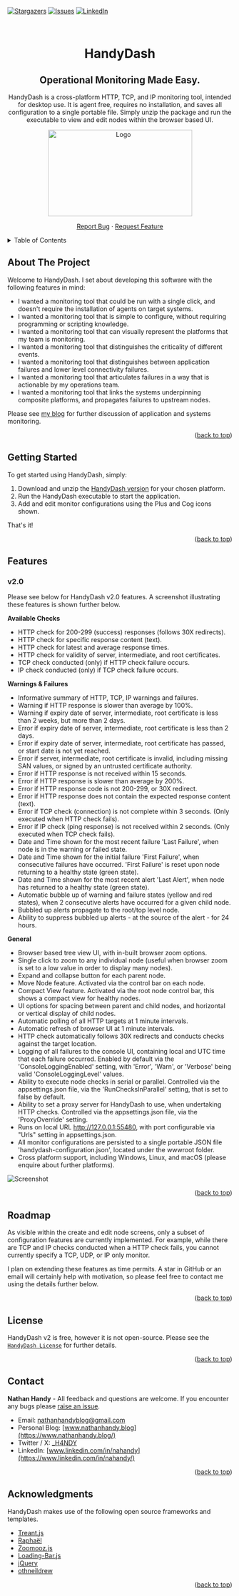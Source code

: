 

<!-- Improved compatibility of back to top link: See: https://github.com/othneildrew/Best-README-Template/pull/73 -->
<a name="readme-top"></a>

<!-- PROJECT SHIELDS -->
<!--
*** I'm using markdown "reference style" links for readability.
*** Reference links are enclosed in brackets [ ] instead of parentheses ( ).
*** See the bottom of this document for the declaration of the reference variables
*** for contributors-url, forks-url, etc. This is an optional, concise syntax you may use.
*** https://www.markdownguide.org/basic-syntax/#reference-style-links
-->
[![Stargazers][stars-shield]][stars-url]
[![Issues][issues-shield]][issues-url]
[![LinkedIn][linkedin-shield]][linkedin-url]


<!-- PROJECT LOGO -->
<br />
<div align="center">

  <h1 align="center">HandyDash</h1>
  <h2 align="center">Operational Monitoring Made Easy.</h2>

  <p align="center">
    HandyDash is a cross-platform HTTP, TCP, and IP monitoring tool, intended for desktop use. It is agent free, requires no installation, and saves all configuration to a single portable file. Simply unzip the package and run the executable to view and edit nodes within the browser based UI. 
  </p>  
  
  <a href="https://github.com/Nathan-Handy/HandyDash">
    <img src="images/logo.png" alt="Logo" width="323" height="194">
  </a>
  
  <p>
    <a href="https://github.com/Nathan-Handy/HandyDash/issues/new?labels=bug&template=bug-report---.md">Report Bug</a>
    ·
    <a href="https://github.com/Nathan-Handy/HandyDash/issues/new?labels=enhancement&template=feature-request---.md">Request Feature</a>
  </p>
  
</div>



<!-- TABLE OF CONTENTS -->
<details>
  <summary>Table of Contents</summary>
  <ol>
    <li>
      <a href="#about-the-project">About </a>
    </li>
    <li>
      <a href="#getting-started">Getting Started</a>
    </li>
    <li><a href="#features">Features</a></li>
    <li><a href="#roadmap">Roadmap</a></li>
    <li><a href="#license">License</a></li>
    <li><a href="#contact">Contact</a></li>
    <li><a href="#acknowledgments">Acknowledgments</a></li>
  </ol>
</details>



<!-- ABOUT THE PROJECT -->
## About The Project

Welcome to HandyDash. I set about developing this software with the following features in mind:

* I wanted a monitoring tool that could be run with a single click, and doesn't require the installation of agents on target systems.
* I wanted a monitoring tool that is simple to configure, without requiring programming or scripting knowledge.  
* I wanted a monitoring tool that can visually represent the platforms that my team is monitoring.
* I wanted a monitoring tool that distinguishes the criticality of different events.
* I wanted a monitoring tool that distinguishes between application failures and lower level connectivity failures.
* I wanted a monitoring tool that articulates failures in a way that is actionable by my operations team.
* I wanted a monitoring tool that links the systems underpinning composite platforms, and propagates failures to upstream nodes.

Please see [my blog](https://www.nathanhandy.blog/articles/) for further discussion of application and systems monitoring.

<p align="right">(<a href="#readme-top">back to top</a>)</p>



<!-- GETTING STARTED -->
## Getting Started

To get started using HandyDash, simply:

1. Download and unzip the <a href="https://github.com/Nathan-Handy/HandyDash/releases">HandyDash version</a> for your chosen platform.
2. Run the HandyDash executable to start the application.
3. Add and edit monitor configurations using the Plus and Cog icons shown.

That's it!


<p align="right">(<a href="#readme-top">back to top</a>)</p>



<!-- TOOL FEATURES -->
## Features
### v2.0
Please see below for HandyDash v2.0 features. A screenshot illustrating these features is shown further below.

**Available Checks**
* HTTP check for 200-299 (success) responses (follows 30X redirects).
* HTTP check for specific response content (text).
* HTTP check for latest and average response times.
* HTTP check for validity of server, intermediate, and root certificates.
* TCP check conducted (only) if HTTP check failure occurs.
* IP check conducted (only) if TCP check failure occurs.

**Warnings & Failures**
* Informative summary of HTTP, TCP, IP warnings and failures. 
* Warning if HTTP response is slower than average by 100%.
* Warning if expiry date of server, intermediate, root certificate is less than 2 weeks, but more than 2 days.
* Error if expiry date of server, intermediate, root certificate is less than 2 days.
* Error if expiry date of server, intermediate, root certificate has passed, or start date is not yet reached.
* Error if server, intermediate, root certificate is invalid, including missing SAN values, or signed by an untrusted certificate authority. 
* Error if HTTP response is not received within 15 seconds.
* Error if HTTP response is slower than average by 200%. 
* Error if HTTP response code is not 200-299, or 30X redirect.
* Error if HTTP response does not contain the expected response content (text).
* Error if TCP check (connection) is not complete within 3 seconds. (Only executed when HTTP check fails).
* Error if IP check (ping response) is not received within 2 seconds. (Only executed when TCP check fails).
* Date and Time shown for the most recent failure 'Last Failure', when node is in the warning or failed state.
* Date and Time shown for the initial failure 'First Failure', when consecutive failures have occurred. 'First Failure' is reset upon node returning to a healthy state (green state).
* Date and Time shown for the most recent alert 'Last Alert', when node has returned to a healthy state (green state).
* Automatic bubble up of warning and failure states (yellow and red states), when 2 consecutive alerts have occurred for a given child node.
* Bubbled up alerts propagate to the root/top level node.
* Ability to suppress bubbled up alerts - at the source of the alert - for 24 hours.

**General**
* Browser based tree view UI, with in-built browser zoom options.
* Single click to zoom to any individual node (useful when browser zoom is set to a low value in order to display many nodes).
* Expand and collapse button for each parent node.
* Move Node feature. Activated via the control bar on each node.
* Compact View feature. Activated via the root node control bar, this shows a compact view for healthy nodes.
* UI options for spacing between parent and child nodes, and horizontal or vertical display of child nodes.
* Automatic polling of all HTTP targets at 1 minute intervals.
* Automatic refresh of browser UI at 1 minute intervals.
* HTTP check automatically follows 30X redirects and conducts checks against the target location.
* Logging of all failures to the console UI, containing local and UTC time that each failure occurred. Enabled by default via the 'ConsoleLoggingEnabled' setting, with 'Error', 'Warn', or 'Verbose' being valid 'ConsoleLoggingLevel' values.
* Ability to execute node checks in serial or parallel. Controlled via the appsettings.json file, via the 'RunChecksInParallel' setting, that is set to false by default.
* Ability to set a proxy server for HandyDash to use, when undertaking HTTP checks. Controlled via the appsettings.json file, via the 'ProxyOverride' setting.
* Runs on local URL http://127.0.0.1:55480, with port configurable via "Urls" setting in appsettings.json.
* All monitor configurations are persisted to a single portable JSON file 'handydash-configuration.json', located under the wwwroot folder.
* Cross platform support, including Windows, Linux, and macOS (please enquire about further platforms).

<img src="images/screenshot-overview.png" alt="Screenshot">

<p align="right">(<a href="#readme-top">back to top</a>)</p>



<!-- ROADMAP -->
## Roadmap

As visible within the create and edit node screens, only a subset of configuration features are currently implemented. For example, while there are TCP and IP checks conducted when a HTTP check fails, you cannot currently specify a TCP, UDP, or IP only monitor.

I plan on extending these features as time permits. A star in GitHub or an email will certainly help with motivation, so please feel free to contact me using the details further below.

<p align="right">(<a href="#readme-top">back to top</a>)</p>



<!-- LICENSE -->
## License

HandyDash v2 is free, however it is not open-source. Please see the <a href="https://github.com/Nathan-Handy/HandyDash/tree/main/license">`HandyDash License`</a> for further details.

<p align="right">(<a href="#readme-top">back to top</a>)</p>



<!-- CONTACT -->
## Contact

**Nathan Handy** - All feedback and questions are welcome. If you encounter any bugs please [raise an issue](https://github.com/Nathan-Handy/HandyDash/issues).

* Email: nathanhandyblog@gmail.com
* Personal Blog: [www.nathanhandy.blog](https://www.nathanhandy.blog/)
* Twitter / X: [_H4NDY](https://x.com/_H4NDY)
* LinkedIn: [www.linkedin.com/in/nahandy](https://www.linkedin.com/in/nahandy/)

<p align="right">(<a href="#readme-top">back to top</a>)</p>



<!-- ACKNOWLEDGMENTS -->
## Acknowledgments

HandyDash makes use of the following open source frameworks and templates.

* [Treant.js](https://fperucic.github.io/treant-js/)
* [Raphaël](https://github.com/DmitryBaranovskiy/raphael)
* [Zoomooz.js](https://jaukia.github.io/zoomooz/)
* [Loading-Bar.js](https://loading.io/progress/) 
* [jQuery](https://jquery.com)
* [othneildrew](https://github.com/othneildrew/Best-README-Template)


<p align="right">(<a href="#readme-top">back to top</a>)</p>



<!-- MARKDOWN LINKS & IMAGES -->
<!-- https://www.markdownguide.org/basic-syntax/#reference-style-links -->
[stars-shield]: https://img.shields.io/github/stars/Nathan-Handy/HandyDash.svg?style=for-the-badge
[stars-url]: https://github.com/Nathan-Handy/HandyDash/stargazers
[issues-shield]: https://img.shields.io/github/issues/Nathan-Handy/HandyDash.svg?style=for-the-badge
[issues-url]: https://github.com/Nathan-Handy/HandyDash/issues
[license-shield]: https://img.shields.io/github/license/Nathan-Handy/HandyDash.svg?style=for-the-badge
[license-url]: https://github.com/Nathan-Handy/HandyDash/blob/master/LICENSE.txt
[linkedin-shield]: https://img.shields.io/badge/-LinkedIn-black.svg?style=for-the-badge&logo=linkedin&colorB=555
[linkedin-url]: https://www.linkedin.com/in/nahandy/
[product-screenshot]: images/screenshot.png
